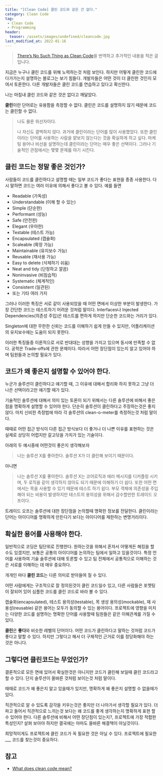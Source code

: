 ```yaml
---
title: "[Clean Code] 클린 코드와 같은 건 없다."
category: Clean Code
tag:
 - Clean Code
 - Programming
header:
  teaser: /assets/images/undefined/cleancode.jpg
last_modified_at: 2022-01-16
---
```


> [There’s No Such Thing as Clean Code](https://www.steveonstuff.com/2022/01/27/no-such-thing-as-clean-code)을 번역하고 추가적인 내용을 적은 글입니다.

지금은 누구나 클린 코드를 위해 노력하는것 처럼 보인다. 하지만 어떻게 클린한 코드에 다가가는지 설명하는 블로그는 보기 힘들다. 개발자들은 어떤 것이 더 클린한 것인지 모여서 토론한다. 다른 개발자들은 클린 코드를 연습하고 있다고 확신한다.

나는 마침내 클린 코드와 같은 것은 없다고 깨달았다.

**클린**이란 단어로는 유용함을 측정할 수 없다. 클린은 코드를 설명하지 않기 때문에 코드는 클린할 수 없다.

> 나도 물론 위선자이다.
>
> 나 자신도 결백하지 않다. 과거에 클린이라는 단어를 많이 사용했었다. 또한 클린이라는 단어를 사용하는 사람을 얕보지 않는다는 것을 확실하게 하고 싶다. 마케팅 용어나 비선을 설명하는데 클린이라는 단어는 매우 좋은 선택이다. 그러나 기술적인 관점에서는 몇몇 문제를 야기 시킨다.

## 클린 코드는 정말 좋은 것인가?

사람들이 코드를 클린하다고 설명할 때는 일부 코드가 좋다는 표현을 종종 사용한다. 다시 말하면 코드는 여러 이유에 의해서 좋다고 볼 수 있다. 예를 들면

* Readable (가독성)
* Understandable (이해 할 수 있는)
* Simple (단순한)
* Performant (성능)
* Safe (안전한)
* Elegant (우아한)
* Testable (테스트 가능)
* Encapsulated (캡슐화)
* Scaleable (확장 가능)
* Maintainable (유지보수 가능)
* Reusable (재사용 가능)
* Easy to delete (삭제하기 쉬움)
* Neat and tidy (단정하고 깔끔)
* Noninvasive (비침습적)
* Systematic (체계적인)
* Consistent (일관된)
* 또는 기타 여러 가지

그러나 이러한 특징은 서로 같이 사용되었을 때 어떤 면에서 이상한 부분이 발생한다. 가장 간단한 코드는 테스트하기 어려운 것처럼 말이다. Interfaces나 Injected Dependencies(의존성 주입)은 테스트를 편하게 하지만 단순한 코드와는 거리가 있다.

Singleton에 대한 무한한 신뢰는 코드를 이해하기 쉽게 만들 수 있지만, 어플리케이션의 유지보수에는 도움이 되지 못한다.

이러한 특징들중 이론적으로 서로 반대대는 성향을 가지고 있으며 동시에 만족할 수 없다. 공학은 Trade-offs에 관한 문제이다. 따라서 어떤 장단점이 있는지 알고 있어야 하며 팀원들과 논의할 필요가 있다.

## 코드가 왜 좋은지 설명할 수 있어야 한다.

누군가 솔루션이 클린하다고 얘기할 때, 그 이유에 대해서 합리화 하지 못하고 그냥 더 나은 선택이라고만 얘기할 때가 있다. 

기술적인 솔루션에 대해서 의미 있는 토론이 되기 위해서는 다른 솔루션에 비해서 좋은점을 명확하게 설명할 수 있어야 한다. 단순히 솔루션이 클린하다고 주장하는것은 좋지 않다. 마치 신비한 측정법에 따라 각 솔루션의 clean-o-meter를 측정하는것 처럼 말이다.

때때로 어떤 접근 방식이 다른 접근 방식보다 더 좋거나 더 나쁜 이유를 표현하는 것은 실제로 상당히 어렵지만 갈고닦을 가치가 있는 기술이다.

아래의 두 예시중에 어떤것이 좋은지 생각해보자

> 나는 솔루션 X를 좋아한다. 솔루션 X가 더 클린해 보이기 때문이다.

아니면

> 나는 솔루션 X를 좋아한다. 솔루션 X는 코어로직과 에러 메시지를 디커플링 시키며, 두 로직을 같이 생각하지 않아도 되기 때문에 이해하기 더 쉽다. 또한 어떤 면에서는 목을 사용할 수 있기 때문에 테스트 하기 쉽다. 부모 객체에 의존성을 주입해야 되는 비용이 발생하지만 테스트의 용의성을 위해서 감수할만한 트레이드 오프이다.

트레이드 오프는 솔루션에 대한 장단점을 논의할때 명확한 정보를 전달한다. 클린이라는 단어는 아이디어를 명확하게 만든다기 보다는 아이디어를 제한하는 변명거리이다.

## 확실한 용어를 사용해야 한다.

일반적으로 코딩은 팀단위로 진행한다. 원하는것을 위해서 혼자서 어떻게든 해킹을 할 수도 있겠지만, 보통은 공통의 아이디어를 논의하는 팀에서 일하고 있을것이다. 특정 언어를 사용하여 기술 솔루션에 대해 토론할 수 있고 팀 전체에서 공통적으로 이해하는 것은 서로를 이해하는 데 매우 중요하다.

개개인 마다 **클린 코드**는 다른 의미로 받아들여 질 수 있다.

어떤 사람에게는 구조적으로 잘 정의된것이 클린 코드일수 있고, 다른 사람들은 포멧팅이 잘되어 있어 심플한 코드를 클린 코드로 바라 볼 수 있다.

캡슐화(encapsulated), 테스트 용의성(testable), 목 생성 용의성(mockable), 재 사용성(reusable) 같은 용어는 모두가 동의할 수 있는 용어이다. 프로젝트에 영향을 미치는 다양한 코드를 설명하는 명확한 단어를 사용할때  팀원들은 같은 이해관계를 가질 수 있다.

**클린**은 **좋다**와 비슷한 레벨의 단어이다. 어떤 코드가 클린하다고 말하는 것처럼 코드가 좋다고 말할 수 있다. 하지만 그렇다고 해서 더 구체적인 근거로 이를 정당화해야 하는 것은 아니다.

## 그렇다면 클린코드는 무었인가?

결론적으로 모든 면에 있어서 확실한것은 아니지만 코드가 클린해 보일때 클린 코드라고 할 수 있다. 단지 솔루션이 올바른 것처럼 보이는것 처럼 말이다.

때때로 코드가 왜 좋은지 알고 있을때가 있지만, 명확하게 왜 좋은지 설명할 수 없을때가 있다. 

직관적으로 알 수 있도록 감각을 키우는것은 좋지만 더 나아가서 생각할 필요가 있다. 더 파고 들어서 직관적으로 느끼는것 보다는 왜 코드를 좋게 생각하는지 명확하게 표현 할 수 있어야 한다. 다른 솔루션에 비해서 어떤 장단점이 있는지?, 프로젝트에 가장 적합한 특성인지? 살펴 보아야 하지만 결국에는 아마도 올바른 해결책이 아닐것이다.

희망적이게도 프로젝트에 클린 코드가 꼭 필요한 것은 아닐 수 있다. 프로젝트에 필요한 ___ 코드를 찾는것이 중요하다. 

## 참고

* [What does clean code mean?](https://www.quora.com/What-does-clean-code-mean)
